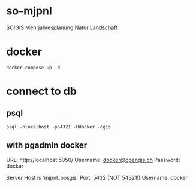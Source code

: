 # so-mjpnl
SO!GIS Mehrjahresplanung Natur Landschaft

# docker

```
docker-compose up -d
```

# connect to db

## psql

```
psql -hlocalhost -p54321 -Udocker -dgis
```

## with pgadmin docker

URL: http://localhost:5050/
Username: docker@opengis.ch
Password: docker

Server Host is 'mjpnl_posgis`
Port: 5432 (NOT 54321!)
Username: docker


